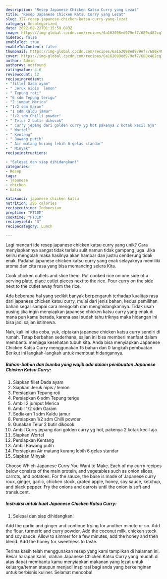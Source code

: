 ```yaml
---
description: "Resep Japanese Chicken Katsu Curry yang Lezat"
title: "Resep Japanese Chicken Katsu Curry yang Lezat"
slug: 327-resep-japanese-chicken-katsu-curry-yang-lezat
category: Uncategorized
date: 2022-08-22T01:15:58.083Z
image: https://img-global.cpcdn.com/recipes/6a162098ed979ef7/680x482cq70/japanese-chicken-katsu-curry-foto-resep-utama.jpg
hideToc: false
enableToc: true
enableTocContent: false
thumbnail: https://img-global.cpcdn.com/recipes/6a162098ed979ef7/680x482cq70/japanese-chicken-katsu-curry-foto-resep-utama.jpg
cover: https://img-global.cpcdn.com/recipes/6a162098ed979ef7/680x482cq70/japanese-chicken-katsu-curry-foto-resep-utama.jpg
author: Admin
authorAv: notfound
ratingvalue: 4.6
reviewcount: 12
recipeingredient:
- "fillet Dada ayam"
- " Jeruk nipis  lemon"
- " Tepung roti"
- "6 sdm Tepung terigu"
- "2 jumput Merica"
- "1/2 sdm Garam"
- "1 sdm Kaldu jamur"
- "1/2 sdm Chilli powder"
- " Telur 2 butir dikocok"
- " Curry jepang dari golden curry yg hot pakenya 2 kotak kecil aja"
- " Wortel"
- " Kentang"
- " Bawang putih"
- " Air matang kurang lebih 6 gelas standar"
- " Minyak"
recipeinstructions:

- "Selesai dan siap dihidangkan!"
categories:
- Resep
tags:
- japanese
- chicken
- katsu

katakunci: japanese chicken katsu 
nutrition: 295 calories
recipecuisine: Indonesian
preptime: "PT10M"
cooktime: "PT31M"
recipeyield: "3"
recipecategory: Lunch

---
```





Lagi mencari ide resep japanese chicken katsu curry yang unik? Cara menyiapkannya sangat tidak terlalu sulit namun tidak gampang juga. Jika keliru mengolah maka hasilnya akan hambar dan justru cenderung tidak enak. Padahal japanese chicken katsu curry yang enak selayaknya memiliki aroma dan cita rasa yang bisa memancing selera Kita.





Cook chicken cutlets and slice them. Put cooked rice on one side of a serving plate, place cutlet pieces next to the rice. Pour curry on the side next to the cutlet away from the rice.

Ada beberapa hal yang sedikit banyak berpengaruh terhadap kualitas rasa dari japanese chicken katsu curry, mulai dari jenis bahan, kedua pemilihan bahan segar sampai cara mengolah dan menghidangkannya. Tidak usah pusing jika ingin menyiapkan japanese chicken katsu curry yang enak di mana pun kamu berada, karena asal sudah tahu triknya maka hidangan ini bisa jadi sajian istimewa.






Nah, kali ini kita coba, yuk, ciptakan japanese chicken katsu curry sendiri di rumah. Tetap berbahan sederhana, sajian ini bisa memberi manfaat dalam membantu menjaga kesehatan tubuh kita. Anda bisa menyiapkan Japanese Chicken Katsu Curry menggunakan 15 bahan dan 0 langkah pembuatan. Berikut ini langkah-langkah untuk membuat hidangannya.

<!--inarticleads1-->

##### Bahan-bahan dan bumbu yang wajib ada dalam pembuatan Japanese Chicken Katsu Curry:

1. Siapkan fillet Dada ayam
1. Siapkan  Jeruk nipis / lemon
1. Persiapkan  Tepung roti
1. Persiapkan 6 sdm Tepung terigu
1. Ambil 2 jumput Merica
1. Ambil 1/2 sdm Garam
1. Sediakan 1 sdm Kaldu jamur
1. Persiapkan 1/2 sdm Chilli powder
1. Gunakan  Telur 2 butir dikocok
1. Ambil  Curry jepang dari golden curry yg hot, pakenya 2 kotak kecil aja
1. Siapkan  Wortel
1. Persiapkan  Kentang
1. Ambil  Bawang putih
1. Persiapkan  Air matang kurang lebih 6 gelas standar
1. Siapkan  Minyak


Choose Which Japanese Curry You Want to Make. Each of my curry recipes below consists of the main protein, and vegetables such as onion slices, carrots, and potatoes. For the sauce, the base is made of Japanese curry roux, ginger, garlic, chicken stock, grated apple, honey, soy sauce, ketchup, and black pepper. Fry the onions and carrots until the onion is soft and translucent. 

<!--inarticleads2-->

##### Instruksi untuk buat Japanese Chicken Katsu Curry:


1. Selesai dan siap dihidangkan!

Add the garlic and ginger and continue frying for another minute or so. Add the flour, turmeric and curry powder. Add the coconut milk, chicken stock and soy sauce. Allow to simmer for a few minutes, add the honey and then blend. Add the honey for sweetness to taste. 

Terima kasih telah menggunakan resep yang kami tampilkan di halaman ini. Besar harapan kami, olahan Japanese Chicken Katsu Curry yang mudah di atas dapat membantu kamu menyiapkan makanan yang lezat untuk keluarga/teman ataupun menjadi inspirasi bagi anda yang berkeinginan untuk berbisnis kuliner. Selamat mencoba!
